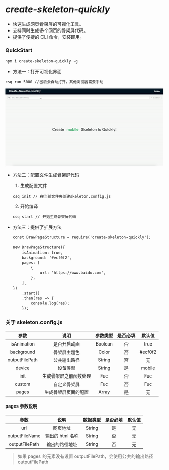 # _create-skeleton-quickly_

- 快速生成网页骨架屏的可视化工具。
- 支持同时生成多个网页的骨架屏代码。
- 提供了便捷的 CLI 命令，安装即用。

### QuickStart

```shell
npm i create-skeleton-quickly -g
```

- 方法一：打开可视化界面

```shell
csq run 5000 //谷歌会自动打开，其他浏览器需要手动
```

<img src="./img/min.gif" style="zoom: 100%;" />

- 方法二：配置文件生成骨架屏代码

  1. 生成配置文件

  ```shell
  csq init // 在当前文件夹创建skeleton.config.js
  ```

  2. 开始编译

  ```shell
  csq start // 开始生成骨架屏代码
  ```

- 方法三：提供了扩展方法

  ```shell
  const DrawPageStructure = require('create-skeleton-quickly');

  new DrawPageStructure({
      isAnimation: true,
      background: '#ecf0f2',
      pages: [
          {
              url: 'https://www.baidu.com',
          },
      ],
  })
      .start()
      .then(res => {
          console.log(res);
      });
  ```

### 关于 skeleton.config.js

|      参数      |          说明          | 参数类型 | 是否必填 | 默认值  |
| :------------: | :--------------------: | :------: | :------: | :-----: |
|  isAnimation   |      是否开启动画      | Boolean  |    否    |  true   |
|   background   |      骨架屏主题色      |  Color   |    否    | #ecf0f2 |
| outputFilePath |      公共输出路径      |  String  |    否    |   无    |
|     device     |        设备类型        |  String  |    是    | mobile  |
|      init      | 生成骨架屏之前函数处理 |   Fuc    |    否    |   Fuc   |
|     custom     |      自定义骨架屏      |   Fuc    |    否    |   Fuc   |
|     pages      |  生成骨架屏页面的配置  |  Array   |    是    |   无    |

#### pages 参数说明

|      参数      |       说明       | 数据类型 | 是否必填 | 默认值 |
| :------------: | :--------------: | :------: | :------: | :----: |
|      url       |     网页地址     |  String  |    是    |   无   |
| outputFileName | 输出的 html 名称 |  String  |    否    |   无   |
| outputFilePath |  输出的路径地址  |  String  |    否    |   无   |

> 如果 pages 的元素没有设置 outputFilePath，会使用公共的输出路径 outputFilePath
